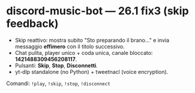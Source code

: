 # discord-music-bot — 26.1 fix3 (skip feedback)

- Skip reattivo: mostra subito "Sto preparando il brano…" e invia messaggio **effimero** con il titolo successivo.
- Chat pulita, player unico + coda unica, canale bloccato: **1421488309456208117**.
- Pulsanti: **Skip**, **Stop**, **Disconnetti**.
- yt-dlp standalone (no Python) + tweetnacl (voice encryption).

Comandi: `!play`, `!skip`, `!stop`, `!disconnect`
